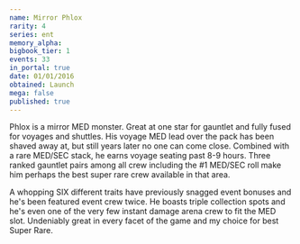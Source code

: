 ```yaml
---
name: Mirror Phlox
rarity: 4
series: ent
memory_alpha:
bigbook_tier: 1
events: 33
in_portal: true
date: 01/01/2016
obtained: Launch
mega: false
published: true
---
```


Phlox is a mirror MED monster. Great at one star for gauntlet and fully fused for voyages and shuttles. His voyage MED lead over the pack has been shaved away at, but still years later no one can come close. Combined with a rare MED/SEC stack, he earns voyage seating past 8-9 hours. Three ranked gauntlet pairs among all crew including the #1 MED/SEC roll make him perhaps the best super rare crew available in that area.

A whopping SIX different traits have previously snagged event bonuses and he's been featured event crew twice. He boasts triple collection spots and he's even one of the very few instant damage arena crew to fit the MED slot. Undeniably great in every facet of the game and my choice for best Super Rare.
